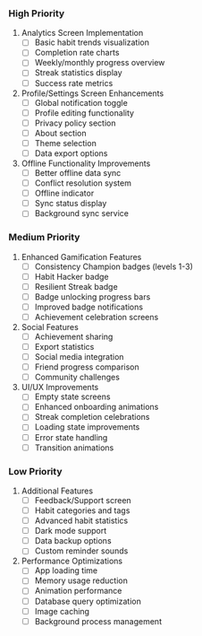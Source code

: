 ### High Priority

1. Analytics Screen Implementation
   - [ ] Basic habit trends visualization
   - [ ] Completion rate charts
   - [ ] Weekly/monthly progress overview
   - [ ] Streak statistics display
   - [ ] Success rate metrics

2. Profile/Settings Screen Enhancements
   - [ ] Global notification toggle
   - [ ] Profile editing functionality
   - [ ] Privacy policy section
   - [ ] About section
   - [ ] Theme selection
   - [ ] Data export options

3. Offline Functionality Improvements
   - [ ] Better offline data sync
   - [ ] Conflict resolution system
   - [ ] Offline indicator
   - [ ] Sync status display
   - [ ] Background sync service

### Medium Priority

1. Enhanced Gamification Features
   - [ ] Consistency Champion badges (levels 1-3)
   - [ ] Habit Hacker badge
   - [ ] Resilient Streak badge
   - [ ] Badge unlocking progress bars
   - [ ] Improved badge notifications
   - [ ] Achievement celebration screens

2. Social Features
   - [ ] Achievement sharing
   - [ ] Export statistics
   - [ ] Social media integration
   - [ ] Friend progress comparison
   - [ ] Community challenges

3. UI/UX Improvements
   - [ ] Empty state screens
   - [ ] Enhanced onboarding animations
   - [ ] Streak completion celebrations
   - [ ] Loading state improvements
   - [ ] Error state handling
   - [ ] Transition animations

### Low Priority

1. Additional Features
   - [ ] Feedback/Support screen
   - [ ] Habit categories and tags
   - [ ] Advanced habit statistics
   - [ ] Dark mode support
   - [ ] Data backup options
   - [ ] Custom reminder sounds

2. Performance Optimizations
   - [ ] App loading time
   - [ ] Memory usage reduction
   - [ ] Animation performance
   - [ ] Database query optimization
   - [ ] Image caching
   - [ ] Background process management